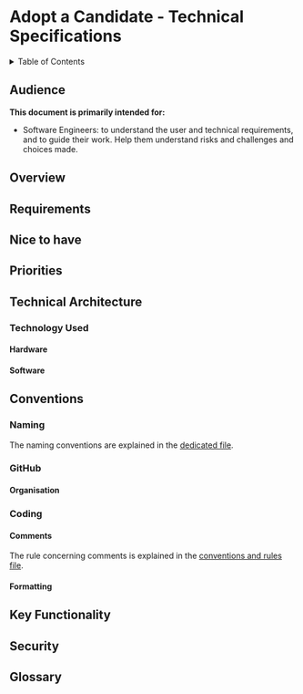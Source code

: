 # Adopt a Candidate - Technical Specifications

<details>
<summary>Table of Contents

</summary>

- [Adopt a Candidate - Technical Specifications](#adopt-a-candidate---technical-specifications)
  - [Audience](#audience)
  - [Overview](#overview)
  - [Requirements](#requirements)
  - [Nice to have](#nice-to-have)
  - [Priorities](#priorities)
  - [Technical Architecture](#technical-architecture)
    - [Technology Used](#technology-used)
      - [Hardware](#hardware)
      - [Software](#software)
  - [Conventions](#conventions)
    - [Naming](#naming)
    - [GitHub](#github)
      - [Organisation](#organisation)
    - [Coding](#coding)
      - [Comments](#comments)
      - [Formatting](#formatting)
  - [Key Functionality](#key-functionality)
  - [Security](#security)
  - [Glossary](#glossary)

</details>

## Audience

**This document is primarily intended for:**

- Software Engineers:
    to understand the user and technical requirements, and to guide their work. Help them understand risks and challenges and choices made.

## Overview

<!-- TO-DO -->

## Requirements

<!-- TO-DO -->

## Nice to have

<!-- TO-DO -->

## Priorities

<!-- TO-DO -->

## Technical Architecture

### Technology Used

#### Hardware

<!-- TO-DO -->

#### Software

<!-- TO-DO -->

## Conventions

### Naming

The naming conventions are explained in the [dedicated file](../../conventionsandrules.md).

### GitHub

#### Organisation

<!-- TO-DO -->

### Coding

#### Comments

The rule concerning comments is explained in the [conventions and rules file](../../conventionsandrules.md).

#### Formatting

<!-- TO-DO -->

## Key Functionality

<!-- TO-DO -->

## Security

<!-- TO-DO -->

## Glossary

<!-- TO-DO -->
